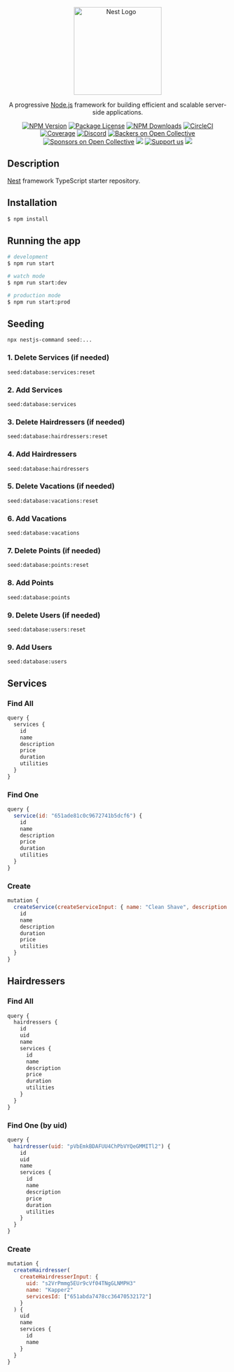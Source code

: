 <p align="center">
  <a href="http://nestjs.com/" target="blank"><img src="https://nestjs.com/img/logo-small.svg" width="200" alt="Nest Logo" /></a>
</p>

[circleci-image]: https://img.shields.io/circleci/build/github/nestjs/nest/master?token=abc123def456
[circleci-url]: https://circleci.com/gh/nestjs/nest

  <p align="center">A progressive <a href="http://nodejs.org" target="_blank">Node.js</a> framework for building efficient and scalable server-side applications.</p>
    <p align="center">
<a href="https://www.npmjs.com/~nestjscore" target="_blank"><img src="https://img.shields.io/npm/v/@nestjs/core.svg" alt="NPM Version" /></a>
<a href="https://www.npmjs.com/~nestjscore" target="_blank"><img src="https://img.shields.io/npm/l/@nestjs/core.svg" alt="Package License" /></a>
<a href="https://www.npmjs.com/~nestjscore" target="_blank"><img src="https://img.shields.io/npm/dm/@nestjs/common.svg" alt="NPM Downloads" /></a>
<a href="https://circleci.com/gh/nestjs/nest" target="_blank"><img src="https://img.shields.io/circleci/build/github/nestjs/nest/master" alt="CircleCI" /></a>
<a href="https://coveralls.io/github/nestjs/nest?branch=master" target="_blank"><img src="https://coveralls.io/repos/github/nestjs/nest/badge.svg?branch=master#9" alt="Coverage" /></a>
<a href="https://discord.gg/G7Qnnhy" target="_blank"><img src="https://img.shields.io/badge/discord-online-brightgreen.svg" alt="Discord"/></a>
<a href="https://opencollective.com/nest#backer" target="_blank"><img src="https://opencollective.com/nest/backers/badge.svg" alt="Backers on Open Collective" /></a>
<a href="https://opencollective.com/nest#sponsor" target="_blank"><img src="https://opencollective.com/nest/sponsors/badge.svg" alt="Sponsors on Open Collective" /></a>
  <a href="https://paypal.me/kamilmysliwiec" target="_blank"><img src="https://img.shields.io/badge/Donate-PayPal-ff3f59.svg"/></a>
    <a href="https://opencollective.com/nest#sponsor"  target="_blank"><img src="https://img.shields.io/badge/Support%20us-Open%20Collective-41B883.svg" alt="Support us"></a>
  <a href="https://twitter.com/nestframework" target="_blank"><img src="https://img.shields.io/twitter/follow/nestframework.svg?style=social&label=Follow"></a>
</p>
  <!--[![Backers on Open Collective](https://opencollective.com/nest/backers/badge.svg)](https://opencollective.com/nest#backer)
  [![Sponsors on Open Collective](https://opencollective.com/nest/sponsors/badge.svg)](https://opencollective.com/nest#sponsor)-->

## Description

[Nest](https://github.com/nestjs/nest) framework TypeScript starter repository.

## Installation

```bash
$ npm install
```

## Running the app

```bash
# development
$ npm run start

# watch mode
$ npm run start:dev

# production mode
$ npm run start:prod
```

## Seeding

```console
npx nestjs-command seed:...
```

### 1. Delete Services (if needed)

```console
seed:database:services:reset
```

### 2. Add Services

```console
seed:database:services
```

### 3. Delete Hairdressers (if needed)

```console
seed:database:hairdressers:reset
```

### 4. Add Hairdressers

```console
seed:database:hairdressers
```

### 5. Delete Vacations (if needed)

```console
seed:database:vacations:reset
```

### 6. Add Vacations

```console
seed:database:vacations
```

### 7. Delete Points (if needed)

```console
seed:database:points:reset
```

### 8. Add Points

```console
seed:database:points
```

### 9. Delete Users (if needed)

```console
seed:database:users:reset
```

### 9. Add Users

```console
seed:database:users
```

## Services

### Find All

```js
query {
  services {
    id
    name
    description
    price
    duration
    utilities
  }
}
```

### Find One

```js
query {
  service(id: "651ade81c0c9672741b5dcf6") {
    id
    name
    description
    price
    duration
    utilities
  }
}
```

### Create

```js
mutation {
  createService(createServiceInput: { name: "Clean Shave", description: "a full clean cut and shave", price:30, duration:30, utilities:["schaar", "borstel", "scheermems"] }) {
    id
    name
    description
    duration
    price
    utilities
  }
}
```

## Hairdressers

### Find All

```js
query {
  hairdressers {
    id
    uid
    name
    services {
      id
      name
      description
      price
      duration
      utilities
    }
  }
}

```

### Find One (by uid)

```js
query {
  hairdresser(uid: "pVbEmkBDAFUU4ChPbVYQeGMMITl2") {
    id
    uid
    name
    services {
      id
      name
      description
      price
      duration
      utilities
    }
  }
}

```

### Create

```js
mutation {
  createHairdresser(
    createHairdresserInput: {
      uid: "s2VrPmmg5EUr9cVf04TNgGLNMPH3"
      name: "Kapper2"
      servicesId: ["651abda7478cc36470532172"]
    }
  ) {
    uid
    name
    services {
      id
      name
    }
  }
}

```
